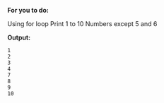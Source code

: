 **For you to do:**

Using for loop Print 1 to 10 Numbers except 5 and 6

**Output:**

```
1
2
3
4
7
8
9
10
```





